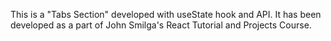 This is a "Tabs Section" developed with useState hook and API. It has been developed as a part of John Smilga's React Tutorial and Projects Course.




